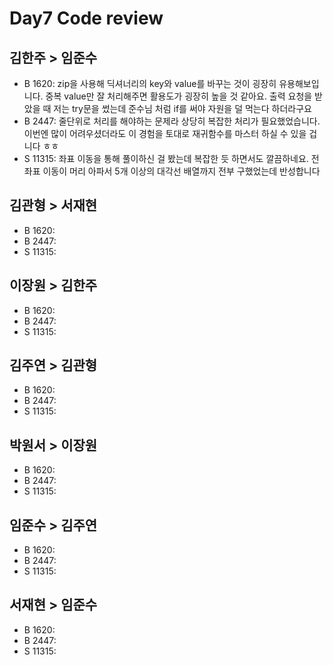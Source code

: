 # Day7 Code review

## 김한주 > 임준수
- B 1620: zip을 사용해 딕셔너리의 key와 value를 바꾸는 것이 굉장히 유용해보입니다. 중복 value만 잘 처리해주면 활용도가 굉장히 높을 것 같아요. 출력 요청을 받았을 때 저는 try문을 썼는데 준수님 처럼 if를 써야 자원을 덜 먹는다 하더라구요
- B 2447: 줄단위로 처리를 해야하는 문제라 상당히 복잡한 처리가 필요했었습니다. 이번엔 많이 어려우셨더라도 이 경험을 토대로 재귀함수를 마스터 하실 수 있을 겁니다 ㅎㅎ
- S 11315: 좌표 이동을 통해 풀이하신 걸 봤는데 복잡한 듯 하면서도 깔끔하네요. 전 좌표 이동이 머리 아파서 5개 이상의 대각선 배열까지 전부 구했었는데 반성합니다
## 김관형 > 서재현
- B 1620:
- B 2447:
- S 11315:
## 이장원 > 김한주
- B 1620:
- B 2447:
- S 11315:
## 김주연 > 김관형
- B 1620:
- B 2447:
- S 11315:
## 박원서 > 이장원
- B 1620:
- B 2447:
- S 11315:
## 임준수 > 김주연
- B 1620:
- B 2447:
- S 11315:
## 서재현 > 임준수
- B 1620:
- B 2447:
- S 11315:
